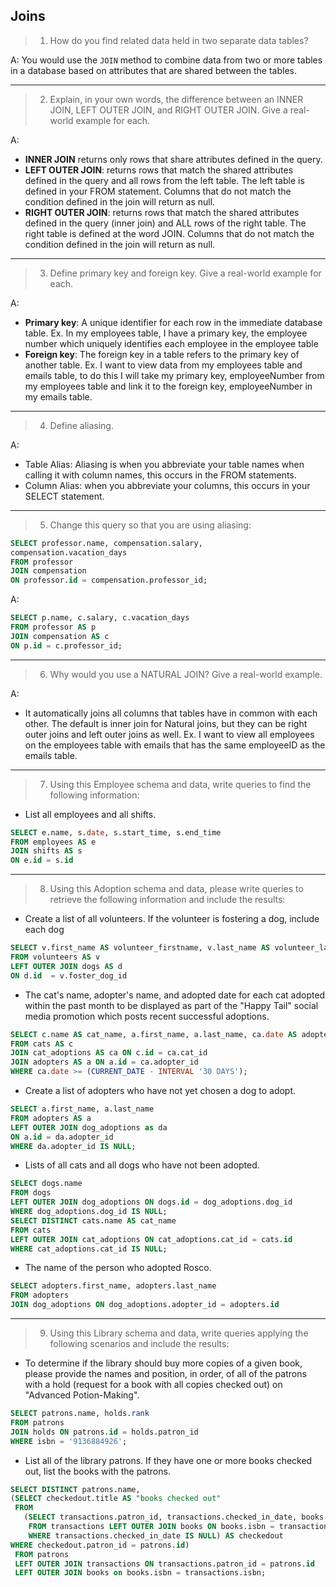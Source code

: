 ## Joins
>1. How do you find related data held in two separate data tables?

A: You would use the `JOIN`  method to combine data from two or more tables in a database based on attributes that are shared between the tables.

---
>2. Explain, in your own words, the difference between an INNER JOIN, LEFT OUTER JOIN, and RIGHT OUTER JOIN. Give a real-world example for each.

A:
- **INNER JOIN** returns only rows that share attributes defined in the query.
- **LEFT OUTER JOIN**: returns rows that match the shared attributes defined in the query and all rows from the left table. The left table is defined in your FROM statement. Columns that do not match the condition defined in the join will return as null.
- **RIGHT OUTER JOIN**: returns rows that match the shared attributes defined in the query (inner join) and ALL rows of the right table. The right table is defined at the word JOIN. Columns that do not match the condition defined in the join will return as null.

---
>3. Define primary key and foreign key. Give a real-world example for each.

A:
- **Primary key**: A unique identifier for each row in the immediate database table.
Ex. In my employees table, I have a primary key, the employee number which uniquely identifies each employee in the employee table
- **Foreign key**: The foreign key in a table refers to the primary key of another table.
Ex. I want to view data from my employees table and emails table, to do this I will take my primary key, employeeNumber from my employees table and link it to the foreign key, employeeNumber in my emails table.

---
>4. Define aliasing.

A:
- Table Alias: Aliasing is when you abbreviate your table names when calling it with column names, this occurs in the FROM statements.
- Column Alias: when you abbreviate your columns, this occurs in your SELECT statement.

---
>5. Change this query so that you are using aliasing:
```SQL
SELECT professor.name, compensation.salary,
compensation.vacation_days
FROM professor
JOIN compensation
ON professor.id = compensation.professor_id;
```

A:
```SQL
SELECT p.name, c.salary, c.vacation_days
FROM professor AS p
JOIN compensation AS c
ON p.id = c.professor_id;
```

---
>6. Why would you use a NATURAL JOIN? Give a real-world example.

A:  
- It automatically joins all columns that tables have in common with each other. The default is inner join for Natural joins, but they can be right outer joins and left outer joins as well. Ex. I want to view all employees on the employees table with emails  that has the same employeeID as the emails table.

---
>7. Using this Employee schema and data, write queries to find the following information:

- List all employees and all shifts.
```SQL
SELECT e.name, s.date, s.start_time, s.end_time
FROM employees AS e
JOIN shifts AS s
ON e.id = s.id
```
---
>8. Using this Adoption schema and data, please write queries to retrieve the following information and include the results:

- Create a list of all volunteers. If the volunteer is fostering a dog, include each dog
```SQL
SELECT v.first_name AS volunteer_firstname, v.last_name AS volunteer_lastname, d.id AS dog_id, d.name AS dog_name, d.breed
FROM volunteers AS v
LEFT OUTER JOIN dogs AS d
ON d.id  = v.foster_dog_id
```

- The cat's name, adopter's name, and adopted date for each cat adopted within the past month to be displayed as part of the "Happy Tail" social media promotion which posts recent successful adoptions.
```SQL
SELECT c.name AS cat_name, a.first_name, a.last_name, ca.date AS adopted_date
FROM cats AS c
JOIN cat_adoptions AS ca ON c.id = ca.cat_id
JOIN adopters AS a ON a.id = ca.adopter_id
WHERE ca.date >= (CURRENT_DATE - INTERVAL '30 DAYS');
```
- Create a list of adopters who have not yet chosen a dog to adopt.
```SQL
SELECT a.first_name, a.last_name
FROM adopters AS a
LEFT OUTER JOIN dog_adoptions as da
ON a.id = da.adopter_id
WHERE da.adopter_id IS NULL;
```
- Lists of all cats and all dogs who have not been adopted.
```SQL
SELECT dogs.name
FROM dogs
LEFT OUTER JOIN dog_adoptions ON dogs.id = dog_adoptions.dog_id
WHERE dog_adoptions.dog_id IS NULL;
SELECT DISTINCT cats.name AS cat_name
FROM cats
LEFT OUTER JOIN cat_adoptions ON cat_adoptions.cat_id = cats.id
WHERE cat_adoptions.cat_id IS NULL;
```

- The name of the person who adopted Rosco.
```SQL
SELECT adopters.first_name, adopters.last_name
FROM adopters
JOIN dog_adoptions ON dog_adoptions.adopter_id = adopters.id
```
---
>9. Using this Library schema and data, write queries applying the following scenarios and include the results:

- To determine if the library should buy more copies of a given book, please provide the names and position, in order, of all of the patrons with a hold (request for a book with all copies checked out) on "Advanced Potion-Making".
```SQL
SELECT patrons.name, holds.rank
FROM patrons
JOIN holds ON patrons.id = holds.patron_id
WHERE isbn = '9136884926';
```

- List all of the library patrons. If they have one or more books checked out, list the books with the patrons.
```SQL
SELECT DISTINCT patrons.name,
(SELECT checkedout.title AS "books checked out"
 FROM
   (SELECT transactions.patron_id, transactions.checked_in_date, books.title
    FROM transactions LEFT OUTER JOIN books ON books.isbn = transactions.isbn
    WHERE transactions.checked_in_date IS NULL) AS checkedout
WHERE checkedout.patron_id = patrons.id)
 FROM patrons
 LEFT OUTER JOIN transactions ON transactions.patron_id = patrons.id
 LEFT OUTER JOIN books on books.isbn = transactions.isbn;
```
